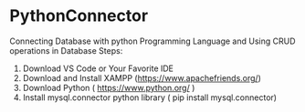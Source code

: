 # PythonConnector
Connecting Database with python Programming Language and Using CRUD operations in Database
Steps: 
1. Download VS Code or Your Favorite IDE
2. Download and Install XAMPP (https://www.apachefriends.org/)
3. Download Python ( https://www.python.org/ )
4. Install mysql.connector python library ( pip install mysql.connector)

